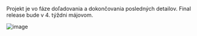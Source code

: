 Projekt je vo fáze doľadovania a dokončovania posledných detailov. Final release bude v 4. týždni májovom.

![image](https://github.com/Blo0dy123/Github_Fejes_Foldvary_Bilik/assets/44889894/1a3d31a3-73c7-4056-816b-96ba80c317c3)
